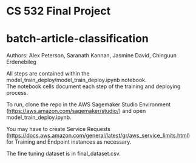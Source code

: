 # CS 532 Final Project

# batch-article-classification

Authors: Alex Peterson, Saranath Kannan, Jasmine David, Chinguun Erdenebileg

All steps are contained within the model_train_deploy/model_train_deploy.ipynb notebook.  
The notebook cells document each step of the training and deploying process.

To run, clone the repo in the AWS Sagemaker Studio Environment (https://aws.amazon.com/sagemaker/studio/) and open model_train_deploy.ipynb.

You may have to create Service Requests (https://docs.aws.amazon.com/general/latest/gr/aws_service_limits.html) for Training and Endpoint instances as necessary.

The fine tuning dataset is in final_dataset.csv. 